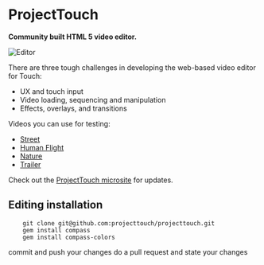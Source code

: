 ProjectTouch
=======

**Community built HTML 5 video editor.**

![Editor](http://staging.codedazur.nl/projecttouch/screens/1.0-Full-view-full.jpg)

There are three tough challenges in developing the web-based video editor for Touch:
- UX and touch input
- Video loading, sequencing and manipulation
- Effects, overlays, and transitions

Videos you can use for testing:
- [Street](https://www.theinternetoftouch.com/videos/street.zip) 
- [Human Flight](https://www.theinternetoftouch.com/videos/humanflight.zip) 
- [Nature](https://www.theinternetoftouch.com/videos/nature.zip) 
- [Trailer](https://www.theinternetoftouch.com/videos/trailer.zip) 

Check out the [ProjectTouch microsite](http://www.theinternetoftouch.com) for updates.


Editing installation
--------------------

        git clone git@github.com:projecttouch/projecttouch.git
        gem install compass
        gem install compass-colors
        
commit and push your changes
do a pull request and state your changes


